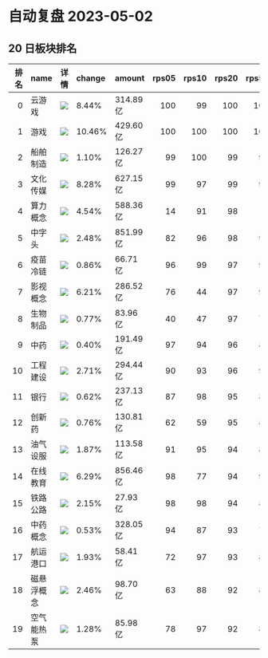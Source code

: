 # 自动复盘 2023-05-02
## 20 日板块排名
|   排名 | name       | 详情                                                                                              | change   | amount   |   rps05 |   rps10 |   rps20 |   rps50 |   rps120 |   rps250 | volume      |
|-------:|:-----------|:--------------------------------------------------------------------------------------------------|:---------|:---------|--------:|--------:|--------:|--------:|---------:|---------:|:------------|
|      0 | 云游戏     | ![](https://sykent-blog-image.oss-cn-beijing.aliyuncs.com/quant/image/2023/5/1682994610-test.jpg) | 8.44%    | 314.89亿 |     100 |      99 |     100 |     100 |      100 |      100 | 2780.44万手 |
|      1 | 游戏       | ![](https://sykent-blog-image.oss-cn-beijing.aliyuncs.com/quant/image/2023/5/1682994612-test.jpg) | 10.46%   | 429.60亿 |     100 |     100 |     100 |     100 |      100 |      100 | 3795.18万手 |
|      2 | 船舶制造   | ![](https://sykent-blog-image.oss-cn-beijing.aliyuncs.com/quant/image/2023/5/1682994614-test.jpg) | 1.10%    | 126.27亿 |      99 |     100 |      99 |      99 |       92 |       97 | 1056.84万手 |
|      3 | 文化传媒   | ![](https://sykent-blog-image.oss-cn-beijing.aliyuncs.com/quant/image/2023/5/1682994615-test.jpg) | 8.28%    | 627.15亿 |      99 |      97 |      99 |      99 |       99 |       96 | 5946.34万手 |
|      4 | 算力概念   | ![](https://sykent-blog-image.oss-cn-beijing.aliyuncs.com/quant/image/2023/5/1682994616-test.jpg) | 4.54%    | 588.36亿 |      14 |      91 |      98 |       0 |        0 |        0 | 1916.07万手 |
|      5 | 中字头     | ![](https://sykent-blog-image.oss-cn-beijing.aliyuncs.com/quant/image/2023/5/1682994617-test.jpg) | 2.48%    | 851.99亿 |      82 |      96 |      98 |      97 |       96 |       91 | 8039.04万手 |
|      6 | 疫苗冷链   | ![](https://sykent-blog-image.oss-cn-beijing.aliyuncs.com/quant/image/2023/5/1682994618-test.jpg) | 0.86%    | 66.71亿  |      96 |      99 |      97 |      91 |       86 |       80 | 561.52万手  |
|      7 | 影视概念   | ![](https://sykent-blog-image.oss-cn-beijing.aliyuncs.com/quant/image/2023/5/1682994619-test.jpg) | 6.21%    | 286.52亿 |      76 |      44 |      97 |      97 |       97 |       77 | 3247.74万手 |
|      8 | 生物制品   | ![](https://sykent-blog-image.oss-cn-beijing.aliyuncs.com/quant/image/2023/5/1682994621-test.jpg) | 0.77%    | 83.96亿  |      40 |      47 |      97 |      76 |       69 |       71 | 398.30万手  |
|      9 | 中药       | ![](https://sykent-blog-image.oss-cn-beijing.aliyuncs.com/quant/image/2023/5/1682994622-test.jpg) | 0.40%    | 191.49亿 |      97 |      94 |      96 |      86 |       80 |       82 | 1266.27万手 |
|     10 | 工程建设   | ![](https://sykent-blog-image.oss-cn-beijing.aliyuncs.com/quant/image/2023/5/1682994624-test.jpg) | 2.71%    | 294.44亿 |      90 |      93 |      96 |      90 |       86 |       51 | 4088.37万手 |
|     11 | 银行       | ![](https://sykent-blog-image.oss-cn-beijing.aliyuncs.com/quant/image/2023/5/1682994625-test.jpg) | 0.62%    | 237.13亿 |      87 |      98 |      95 |      87 |       78 |       11 | 3342.43万手 |
|     12 | 创新药     | ![](https://sykent-blog-image.oss-cn-beijing.aliyuncs.com/quant/image/2023/5/1682994626-test.jpg) | 0.76%    | 130.81亿 |      62 |      59 |      95 |      81 |       70 |        0 | 686.59万手  |
|     13 | 油气设服   | ![](https://sykent-blog-image.oss-cn-beijing.aliyuncs.com/quant/image/2023/5/1682994628-test.jpg) | 1.87%    | 113.58亿 |      91 |      95 |      94 |      81 |       67 |       49 | 1377.80万手 |
|     14 | 在线教育   | ![](https://sykent-blog-image.oss-cn-beijing.aliyuncs.com/quant/image/2023/5/1682994629-test.jpg) | 6.29%    | 856.46亿 |      98 |      77 |      94 |      98 |       98 |       97 | 6400.06万手 |
|     15 | 铁路公路   | ![](https://sykent-blog-image.oss-cn-beijing.aliyuncs.com/quant/image/2023/5/1682994631-test.jpg) | 2.15%    | 27.93亿  |      98 |      98 |      94 |      85 |       85 |       59 | 503.42万手  |
|     16 | 中药概念   | ![](https://sykent-blog-image.oss-cn-beijing.aliyuncs.com/quant/image/2023/5/1682994632-test.jpg) | 0.53%    | 328.05亿 |      94 |      87 |      93 |      78 |       63 |       60 | 2364.02万手 |
|     17 | 航运港口   | ![](https://sykent-blog-image.oss-cn-beijing.aliyuncs.com/quant/image/2023/5/1682994634-test.jpg) | 1.93%    | 58.41亿  |      72 |      97 |      93 |      80 |       59 |       53 | 1110.57万手 |
|     18 | 磁悬浮概念 | ![](https://sykent-blog-image.oss-cn-beijing.aliyuncs.com/quant/image/2023/5/1682994635-test.jpg) | 2.46%    | 98.70亿  |      63 |      88 |      92 |      88 |       84 |       73 | 1262.28万手 |
|     19 | 空气能热泵 | ![](https://sykent-blog-image.oss-cn-beijing.aliyuncs.com/quant/image/2023/5/1682994637-test.jpg) | 1.28%    | 85.98亿  |      78 |      97 |      92 |      82 |       78 |        0 | 548.36万手  |